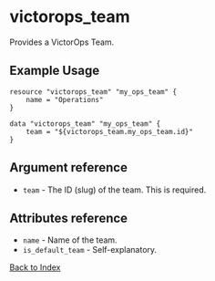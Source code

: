 # victorops_team
Provides a VictorOps Team.

## Example Usage
```hcl
resource "victorops_team" "my_ops_team" {
    name = "Operations"
}

data "victorops_team" "my_ops_team" {
    team = "${victorops_team.my_ops_team.id}"
}
```

## Argument reference
 - `team` - The ID (slug) of the team. This is required.

## Attributes reference
 - `name` - Name of the team.
 - `is_default_team` - Self-explanatory.

[Back to Index](../README.md)
